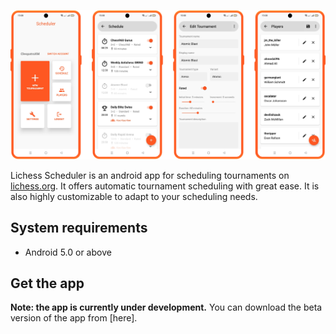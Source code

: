 ![lichess scheduler screenshots](app.png)

Lichess Scheduler is an android app for scheduling tournaments on [lichess.org](https://lichess.org). It offers automatic tournament scheduling with great ease. It is also highly customizable to adapt to your scheduling needs.

## System requirements
* Android 5.0 or above

## Get the app
**Note: the app is currently under development.** You can download the beta version of the app from [here].